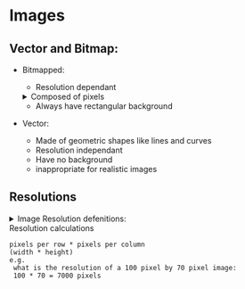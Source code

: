 # Images

## Vector and Bitmap: 
- Bitmapped: 
    - Resolution dependant
    <details>
    <summary>
     Composed of pixels
    </summary>

         A collection of pixels to form an image mapped to specific memory locations

         Pixel: the smallest possible addressable area defined by a solid colour
    </details>

    - Always have rectangular background
- Vector:
    -  Made of geometric shapes like lines and curves
    - Resolution independant
    - Have no background
    - inappropriate for realistic images

## Resolutions
<details>
<summary>Image Resolution defenitions: </summary>

    Image Resolution: How many pixels an image contains per inch/cm

    Screen Resolution: the number of pixels per row by the number of pixels per column

</details>

<summary>Resolution calculations</summary>

    pixels per row * pixels per column
    (width * height)
    e.g.
     what is the resolution of a 100 pixel by 70 pixel image:
     100 * 70 = 7000 pixels
